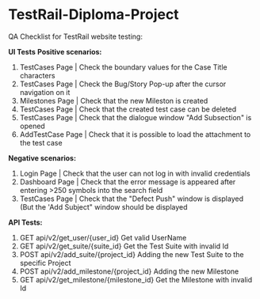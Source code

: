 # TestRail-Diploma-Project

QA Сhecklist for TestRail website testing: 


**UI Tests**
**Positive scenarios:**    

1. TestCases Page    |  Check the boundary values for the Case Title characters
2. TestCases Page    |  Check the Bug/Story Pop-up after the cursor navigation on it
3. Milestones Page   |  Check that the new Mileston is created
4. TestCases Page    |  Check that the created test case can be deleted
5. TestCases Page    |  Check that the dialogue window "Add Subsection" is opened
6. AddTestCase Page  |  Check that it is possible to load the attachment to the test case

**Negative scenarios:**

1. Login Page        |  Check that the user can not log in with invalid credentials
2. Dashboard Page    |  Check that the error message is appeared after entering >250 symbols into the search field
3. TestCases Page    |  Check that the "Defect Push" window is displayed (But the 'Add Subject" window should be displayed

   
**API Tests:**

1. GET api/v2/get_user/{user_id} Get valid UserName
2. GET api/v2/get_suite/{suite_id} Get the Test Suite with invalid Id
3. POST api/v2/add_suite/{project_id} Adding the new Test Suite to the specific Project
4. POST api/v2/add_milestone/{project_id} Adding the new Milestone
5. GET api/v2/get_milestone/{milestone_id} Get the Milestone with invalid Id 
